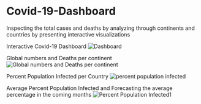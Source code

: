 # Covid-19-Dashboard
Inspecting the total cases and deaths by analyzing through continents and countries by presenting interactive visualizations

Interactive Covid-19 Dashboard
![Dashboard](https://user-images.githubusercontent.com/79992803/147592691-b2d9b40c-3af3-4983-9209-a52d9879ea2f.png)


Global numbers and Deaths per continent
![Global numbers and Deaths per continent](https://user-images.githubusercontent.com/79992803/147592203-99a45f06-e1b7-425f-8705-dc677b1bd260.png)

Percent Population Infected per Country
![percent population infected](https://user-images.githubusercontent.com/79992803/147592311-406bb050-65ee-4055-8f99-40bc8009d70a.png)

Average Percent Population Infected and Forecasting the average percentage in the coming months
![Percent Population Infected1](https://user-images.githubusercontent.com/79992803/147592471-f3f87d03-b3ed-49ce-824d-dfb93a8272c2.png)



